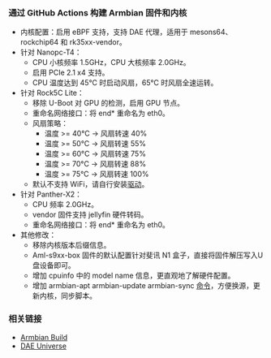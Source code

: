 ### 通过 GitHub Actions 构建 Armbian 固件和内核
- 内核配置：启用 eBPF 支持，支持 DAE 代理，适用于 mesons64、rockchip64 和 rk35xx-vendor。
- 针对 Nanopc-T4：
  - CPU 小核频率 1.5GHz，CPU 大核频率 2.0GHz。
  - 启用 PCIe 2.1 x4 支持。
  - CPU 温度达到 45°C 时启动风扇，65°C 时风扇全速运转。
- 针对 Rock5C Lite：
  - 移除 U-Boot 对 GPU 的检测，启用 GPU 节点。
  - 重命名网络接口：将 end* 重命名为 eth0。
  - 风扇策略：
    - 温度 >= 40°C  -> 风扇转速 40%
    - 温度 >= 50°C  -> 风扇转速 55%
    - 温度 >= 60°C  -> 风扇转速 75%
    - 温度 >= 70°C  -> 风扇转速 88%
    - 温度 >= 75°C  -> 风扇转速 100%
  - 默认不支持 WiFi，请自行安装[驱动](https://github.com/radxa-pkg/aic8800)。
- 针对 Panther-X2：
  - CPU 频率 2.0GHz。
  - vendor 固件支持 jellyfin 硬件转码。
  - 重命名网络接口：将 end* 重命名为 eth0。
- 其他修改： 
  - 移除内核版本后缀信息。
  - Aml-s9xx-box 固件的默认配置针对斐讯 N1 盒子，直接将固件解压写入U盘设备即可。
  - 增加 cpuinfo 中的 model name 信息，更直观地了解硬件配置。
  - 增加 armbian-apt armbian-update armbian-sync [命令](https://github.com/Zane-E/Armbian-Actions/tree/main/screenshot)，方便换源，更新内核，同步脚本。

### 相关链接
- [Armbian Build](https://github.com/armbian/build)
- [DAE Universe](https://github.com/daeuniverse/dae)
